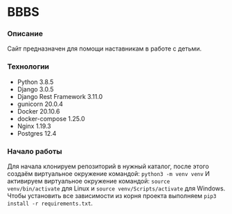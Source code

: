 # BBBS
### Описание
Сайт предназначен для помощи наставникам в работе с детьми.
### Технологии
- Python 3.8.5
- Django 3.0.5
- Django Rest Framework 3.11.0
- gunicorn 20.0.4
- Docker 20.10.6
- docker-compose 1.25.0
- Nginx 1.19.3
- Postgres 12.4
### Начало работы
Для начала клонируем репозиторий в нужный каталог, после этого создаём виртуальное окружение командой: ```python3 -m venv venv```
И активируем виртуальное окружение командой: ```source venv/bin/activate``` для Linux и ```source venv/Scripts/activate``` для Windows.
Чтобы установить все зависимости из корня проекта выполняем ```pip3 install -r requirements.txt```.
